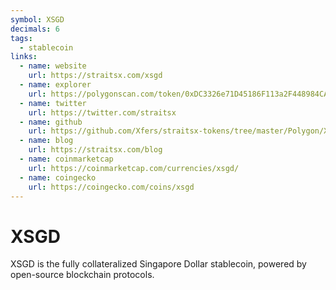 ```yaml
---
symbol: XSGD
decimals: 6
tags:
  - stablecoin
links:
  - name: website
    url: https://straitsx.com/xsgd
  - name: explorer
    url: https://polygonscan.com/token/0xDC3326e71D45186F113a2F448984CA0e8D201995
  - name: twitter
    url: https://twitter.com/straitsx
  - name: github
    url: https://github.com/Xfers/straitsx-tokens/tree/master/Polygon/XSGD
  - name: blog
    url: https://straitsx.com/blog
  - name: coinmarketcap
    url: https://coinmarketcap.com/currencies/xsgd/
  - name: coingecko
    url: https://coingecko.com/coins/xsgd
---
```


# XSGD

XSGD is the fully collateralized Singapore Dollar stablecoin, powered by open-source blockchain protocols.
